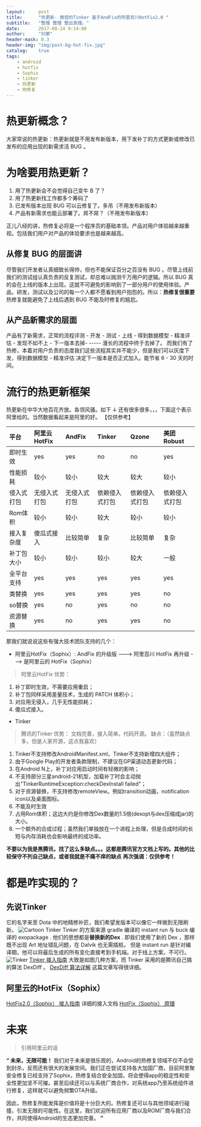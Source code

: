 ```yaml
---
layout:     post
title:      "热更新- 微信的Tinker 基于AndFix的阿里百川HotFix2.0 "
subtitle:   "整理 整理 整出真理。"
date:       2017-08-14 9:14:00
author:     "刘蒙"
header-mask: 0.3
header-img: "img/post-bg-hot-fix.jpg"
catalog:    true
tags:
    - android
    - hotfix
    - Sophix
    - tinker
    - 热更新
    - 热修复
---
```


# 热更新概念？
大家常说的热更新：热更新就是不用发布新版本，用下发补丁的方式更新或修改已发布的应用出现的新需求活 BUG 。
# 为啥要用热更新？

1. 用了热更新会不会觉得自己变牛 B 了？
2. 用了热更新找工作都多个筹码了
3. 已发布版本出现 BUG 可以云修复了。多吊（不用发布新版本）
4. 产品有新需求也能云部署了。屌不屌？（不用发布新版本）

正儿八经的讲，热修复必将是一个程序员的基础本领。产品对用户体验越来越重视。包括我们用户对产品的体验要求也是越来越高。

## 从修复 BUG 的层面讲

尽管我们开发者认真细致长得帅，但也不能保证百分之百没有 BUG 。尽管上线前我们的测试组认真负责的反复测试，却总难以揣测千万用户的逻辑。所以 BUG 真的会在上线的版本上出现。这就不可避免的影响到了一部分用户的使用体验。产品，研发，测试以及公司的每一个人都不愿看到用户抱怨的。所以：**热修复很重要**热修复就能避免了上线后遇到 BUG 不能及时修复的尴尬。

## 从产品新需求的层面

产品有了新需求，正常的流程评测 - 开发 - 测试 - 上线 - 得到数据模型 - 精准评估 - 发现不如不上 - 下一版本去掉- ----- 漫长的流程中终于去掉了。
而我们有了热修，本着对用户负责的态度我们这些流程其实并不能少，但是我们可以灰度下发，得到数据模型 - 精准评估 决定下一版本是否正式加入。能节省 6 - 30 天的时间。

# 流行的热更新框架
热更新在中华大地百花齐放。各领风骚。如下 ↓
还有很多很多，，，下面这个表示阿里给的。当然数据看起来是阿里的好。
【仅供参考】

|平台|阿里云HotFix|AndFix|Tinker|Qzone|美团Robust|
|:------ | :------ |:------ | :------ | :------ | :------ |
| 即时生效|yes|yes|no|no|yes|
|性能损耗|较小|较小|较大|较大|较小|
|侵入式打包|无侵入式打包|无侵入式打包|依赖侵入式打包|依赖侵入式打包|依赖侵入式打包|
|Rom体积|较小|较小|较大|较小|较小|
|接入复杂度|傻瓜式接入|比较简单|复杂|比较简单|复杂|
|补丁包大小|较小|较小|较小|较大|一般|
|全平台支持|yes|yes|yes|yes|yes|
|类替换|yes|yes|yes|yes|no|
|so替换|yes|no|yes|no|no|
|资源替换|yes|no|yes|yes|no|

那我们就说说这些有强大技术团队支持的几个：

- 阿里云HotFix（Sophix）:  AndFix 的升级版 ---> 阿里百川 HotFix 再升级 ---> 是阿里云的 HotFix（Sophix）

> 阿里云HotFix 
优势：
1. 补丁即时生效，不需要应用重启；
2. 补丁包同样采用差量技术，生成的 PATCH 体积小；
3. 对应用无侵入，几乎无性能损耗；
4. 傻瓜式接入。

- Tinker 

>  腾讯的Tinker 
优势：
文档完善，接入简单。代码开源。
缺点：（虽然缺点多，但是人家开源，这点我喜欢）
1. Tinker不支持修改AndroidManifest.xml，Tinker不支持新增四大组件；
2. 由于Google Play的开发者条款限制，不建议在GP渠道动态更新代码；
3. 在Android N上，补丁对应用启动时间有轻微的影响；
4. 不支持部分三星android-21机型，加载补丁时会主动抛出"TinkerRuntimeException:checkDexInstall failed"；
5. 对于资源替换，不支持修改remoteView。例如transition动画，notification icon以及桌面图标。
6. 不能及时生效
7. 占用Rom体积；这边大约是你修改Dex数量的1.5倍(dexopt与dex压缩成jar)的大小。
8. 一个额外的合成过程；虽然我们单独放在一个进程上处理，但是合成时间的长短与内存消耗也会影响最终的成功率。


**不要以为我是黑腾讯，找了这么多缺点。。。这都是腾讯官方文档上写的。其他的比较保守不列自己缺点，或者我就是不痛不痒的缺点**
**再次强调：仅供参考！**
# 都是咋实现的？

## 先说Tinker
它的名字来至 Dota 中的地精修补匠，我们希望发版本可以像它一样做到无限刷新。
![Cartoon Tinker](https://github.com/mliumeng/mliumeng.github.io/blob/master/img/article/hotfix/cartoon_tinker.jpg)
Tinker 的方案来源 gradle 编译的 instant run 与 buck 编译的 exopackage . 他们的思想都是**替换新的Dex** . 即我们使用了新的 Dex ，那样既不出现 Art 地址错乱问题，在 Dalvik 也无需插桩。
但是 instant run 是针对编译期，他可以将最后生成的所有变化直接考到手机端。对于线上方案，不可行。
![Tinker](https://github.com/mliumeng/mliumeng.github.io/blob/master/img/article/hotfix/icon_tinker.jpg)
 [Tinker 接入指南](https://github.com/Tencent/tinker/wiki/Tinker-接入指南)
大致是如图几种方案，而 Tinker 采用的是腾讯自己搞的算法 DexDiff 。
 [DexDiff 算法详解](https://www.zybuluo.com/dodola/note/554061) 这篇文章写得很详细。

## 阿里云的HotFix（Sophix）
[HotFix2.0（Sophix） 接入指南](https://help.aliyun.com/document_detail/53240.html) 详细的接入文档
[HotFix（Sophix） 原理](https://yq.aliyun.com/articles/103527)

# 未来

> 引用阿里云的话

**“ 未来，无限可能！** 
我们对于未来是很乐观的，Android的热修复领域不仅不会受到封杀，反而还有很大的发展空间。我们正在尝试支持各大加固厂商，目前阿里聚安全修复已经支持了Sophix，热修复结合安全加固，将会使得app的稳定性和安全性更加坚不可摧。甚至后续还可以与系统厂商合作，对系统app乃至系统组件进行修复，这样就可以避免频繁OTA升级。

因此，热修复所能发挥是价值将是十分巨大的。热修复还可以与其他领域进行碰撞，引发无限的可能性。在这里，我们欢迎所有应用厂商以及ROM厂商与我们合作，共同使得Android的生态更加完善。 **”**
 